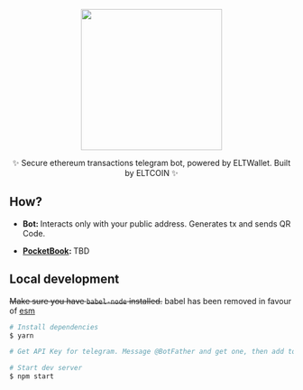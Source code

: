 <div align="center">
  <p>
    <img src="https://pbs.twimg.com/media/DOZbENEXkAA2EMr.png" width="250" />
  </p>
  <p>
    ✨ Secure ethereum transactions telegram bot, powered by ELTWallet. Built by ELTCOIN ✨
  </p>
</div>

## How?

* <strong>Bot: </strong>Interacts only with your public address. Generates tx and sends QR Code. 

* <strong>[PocketBook](https://github.com/HODL-DAO/PocketBook): </strong> TBD

## Local development

~~Make sure you have `babel-node` installed.~~
babel has been removed in favour of [esm](https://github.com/standard-things/esm) 

```bash
# Install dependencies
$ yarn

# Get API Key for telegram. Message @BotFather and get one, then add to code. (for now) 🤠 

# Start dev server
$ npm start

```

